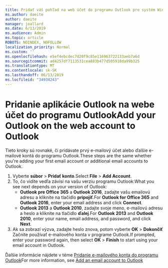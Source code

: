 ```yaml
---
title: Pridať váš pohľad na web účet do programu Outlook pre systém Windows
ms.author: daeite
author: daeite
manager: joallard
ms.date: 6/13/2019
ms.audience: Admin
ms.topic: article
ROBOTS: NOINDEX, NOFOLLOW
localization_priority: Normal
ms.custom: ''
ms.openlocfilehash: e5ef4ebcdec7d20f9c85e116963722133aeb7a6d
ms.sourcegitcommit: ad4257df7113531cea883b477d505918da99b325
ms.translationtype: MT
ms.contentlocale: sk-SK
ms.lasthandoff: 06/13/2019
ms.locfileid: "34934243"
---
```

# <a name="add-your-outlook-on-the-web-account-to-outlook"></a><span data-ttu-id="c1732-102">Pridanie aplikácie Outlook na webe účet do programu Outlook</span><span class="sxs-lookup"><span data-stu-id="c1732-102">Add your Outlook on the web account to Outlook</span></span>

<span data-ttu-id="c1732-103">Tieto kroky sú rovnaké, či pridávate prvý e-mailový účet alebo ďalšie e-mailové kontá do programu Outlook.</span><span class="sxs-lookup"><span data-stu-id="c1732-103">These steps are the same whether you're adding your first email account or additional email accounts to Outlook.</span></span>

1. <span data-ttu-id="c1732-104">Vyberte **súbor** > **Pridať konto**.</span><span class="sxs-lookup"><span data-stu-id="c1732-104">Select **File** > **Add Account**.</span></span>
1. <span data-ttu-id="c1732-105">To, čo vidíte vedľa závisí na vašu verziu programu Outlook:</span><span class="sxs-lookup"><span data-stu-id="c1732-105">What you see next depends on your version of Outlook:</span></span>
    - <span data-ttu-id="c1732-106">**Outlook pre Office 365** a **Outlook 2016**, zadajte vašu emailovú adresu a kliknite na tlačidlo **pripojiť**.</span><span class="sxs-lookup"><span data-stu-id="c1732-106">For **Outlook for Office 365** and **Outlook 2016**, enter your email address and click **Connect**.</span></span>
    - <span data-ttu-id="c1732-107">**Outlook 2013** a **Outlook 2010**, zadajte svoje meno, e-mailovú adresu a heslo a kliknite na tlačidlo **ďalej**.</span><span class="sxs-lookup"><span data-stu-id="c1732-107">For **Outlook 2013** and **Outlook 2010**, enter your name, email address, and password, and click **Next**.</span></span>
1. <span data-ttu-id="c1732-108">Ak sa zobrazí výzva, zadajte heslo znova, potom vyberte **OK** > **Dokončiť** Začnite používať e-mailového konta v programe Outlook.</span><span class="sxs-lookup"><span data-stu-id="c1732-108">If prompted, enter your password again, then select **OK** > **Finish** to start using your email account in Outlook.</span></span>

<span data-ttu-id="c1732-109">Ďalšie informácie nájdete v téme [Pridanie e-mailového konta do programu Outlook](https://support.office.com/article/6e27792a-9267-4aa4-8bb6-c84ef146101b)</span><span class="sxs-lookup"><span data-stu-id="c1732-109">For more information, see [Add an email account to Outlook](https://support.office.com/article/6e27792a-9267-4aa4-8bb6-c84ef146101b)</span></span>